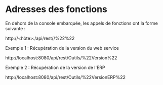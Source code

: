 # Adresses des fonctions


En dehors de la console embarquée, les appels de fonctions ont la forme 
 suivante :


http://<hôte>:<port>/api/rest/<domaine>/%22<fonction>%22





Exemple 1 : Récupération de la version du web service


http://localhost:8080/api/rest/Outils/%22Version%22





Exemple 2 : Récupération de la version de l'ERP


http://localhost:8080/api/rest/Outils/%22VersionERP%22



